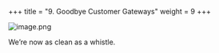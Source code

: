 +++
title = "9. Goodbye Customer Gateways"
weight = 9
+++


![image.png](/images/008-viii-clean-it-up/41-223319-image.png)


We’re now as clean as a whistle. 


